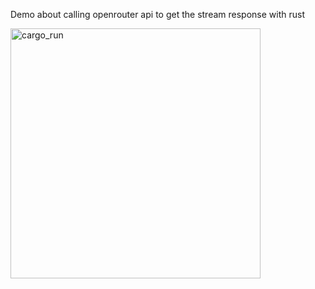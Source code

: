 Demo about calling openrouter api to get the stream response with rust

<img width="400" alt="cargo_run" src="https://github.com/user-attachments/assets/d50bc47e-5aa0-41ea-b854-2e75f805d968" />
